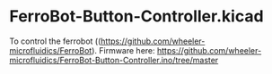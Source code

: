# FerroBot-Button-Controller.kicad
To control the ferrobot ((https://github.com/wheeler-microfluidics/FerroBot). Firmware here: https://github.com/wheeler-microfluidics/FerroBot-Button-Controller.ino/tree/master
